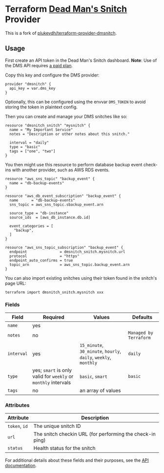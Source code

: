 # Terraform [Dead Man's Snitch](https://deadmanssnitch.com/) Provider

This is a fork of [plukevdh/terraform-provider-dmsnitch](https://github.com/plukevdh/terraform-provider-dmsnitch).

## Usage

First create an API token in the Dead Man's Snitch dashboard. **Note**: Use of the DMS API requires [a paid plan](https://deadmanssnitch.com/plans).

Copy this key and configure the DMS provider:

```hcl
provider "dmsnitch" {
  api_key = var.dms_key
}
```

Optionally, this can be configured using the envvar `DMS_TOKEN` to avoid storing the token in plaintext config.

Then you can create and manage your DMS snitches like so:

```hcl
resource "dmsnitch_snitch" "mysnitch" {
  name = "My Important Service"
  notes = "Description or other notes about this snitch."
  
  interval = "daily" 
  type = "basic"
  tags = ["one", "two"]
}
```

You then might use this resource to perform database backup event check-ins with another provider, such as AWS RDS events.

```hcl
resource "aws_sns_topic" "backup_event" {
  name = "db-backup-events"
}

resource "aws_db_event_subscription" "backup_event" {
  name      = "db-backup-events"
  sns_topic = aws_sns_topic.sbackup_event.arn

  source_type = "db-instance"
  source_ids  = [aws_db_instance.db.id]

  event_categories = [
    "backup",
  ]
}

resource "aws_sns_topic_subscription" "backup_event" {
  endpoint               = dmsnitch_snitch.mysnitch.url
  protocol               = "https"
  endpoint_auto_confirms = true
  topic_arn              = aws_sns_topic.backup_event.arn
}
```

You can also import existing snitches using their token found in the snitch's page URL:

`terraform import dmsnitch_snitch.mysnitch xxx`

### Fields

 Field | Required | Values | Defaults 
--- | --- | --- | --- |
`name` | yes | | 
`notes`| no | | `Managed by Terraform`
`interval` | yes | `15_minute`, `30_minute`, `hourly`, `daily`, `weekly`, `monthly` | `daily`
`type` | yes; `smart` is only valid for `weekly` or `monthly` intervals  | `basic`, `smart` | `basic`
`tags` | no | an array of values | 
 
 ### Attributes

Attribute | Description
--- | ---
`token`, `id` | The unique snitch ID
`url`| The snitch checkin URL (for performing the check-in ping)
`status` | Health status for the snitch

For additional details about these fields and their purposes, see the [API documentation](https://deadmanssnitch.com/docs/api/v1). 
